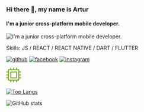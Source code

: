 ### Hi there 👋, my name is Artur
#### I'm a junior cross-platform mobile developer.
![I'm a junior cross-platform mobile developer.](https://arturssmirnovs.github.io/github-profile-readme-generator/images/banner.png)


Skills: JS / REACT / REACT NATIVE / DART / FLUTTER  


[<img src='https://cdn.jsdelivr.net/npm/simple-icons@3.0.1/icons/github.svg' alt='github' height='40'>](https://github.com/ArtAtshemyan)  [<img src='https://cdn.jsdelivr.net/npm/simple-icons@3.0.1/icons/facebook.svg' alt='facebook' height='40'>](https://www.facebook.com/AtshemyanArtur)  [<img src='https://cdn.jsdelivr.net/npm/simple-icons@3.0.1/icons/instagram.svg' alt='instagram' height='40'>](https://www.instagram.com/at_shemyan/)  

<a href='https://docs.github.com/en/developers'><img src='https://raw.githubusercontent.com/acervenky/animated-github-badges/master/assets/devbadge.gif' width='40' height='40'></a> 

[![Top Langs](https://github-readme-stats.vercel.app/api/top-langs/?username=ArtAtshemyan)](https://github.com/anuraghazra/github-readme-stats)

![GitHub stats](https://github-readme-stats.vercel.app/api?username=ArtAtshemyan&show_icons=true)  

